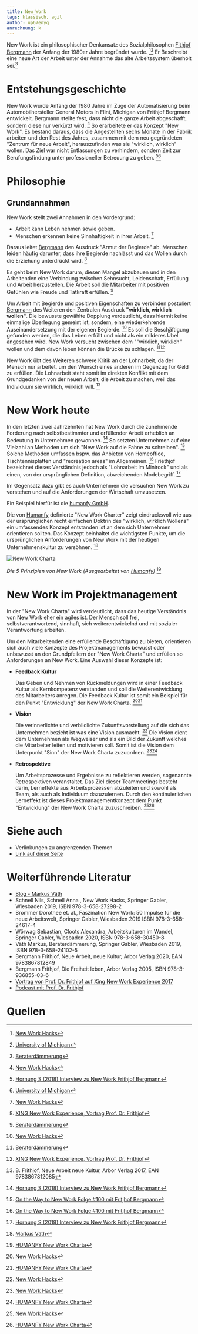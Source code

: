 ```yaml
---
title: New_Work
tags: klassisch, agil
author: up67enyq
anrechnung: k 
---
```


New Work ist ein philosophischer Denkansatz des Sozialphilosophen [Fithjof Bergmann](https://de.wikipedia.org/wiki/Frithjof_Bergmann) der Anfang der 1980er Jahre begründet wurde. [^1][^7] Er Beschreibt eine neue Art der Arbeit unter der Annahme das alte Arbeitssystem überholt sei.[^2]



# Entstehungsgeschichte
New Work wurde Anfang der 1980 Jahre im Zuge der Automatisierung beim Automobilhersteller General Motors in Flint, Michigan von Frithjof Bergmann entwickelt. Bergmann stellte fest, dass nicht die ganze Arbeit abgeschafft, sondern diese nur verkürzt wird. [^1]
So erarbeitete er das Konzept "New Work". 
Es bestand daraus, dass die Angestellten sechs Monate in der Fabrik arbeiten und den Rest des Jahres, zusammen mit dem neu gegründeten "Zentrum für neue Arbeit", herauszufinden was sie "wirklich, wirklich" wollen. Das Ziel war nicht Entlassungen zu verhindern, sondern Zeit zur Berufungsfindung unter professioneller Betreuung zu geben. [^6][^7]

# Philosophie
## Grundannahmen

New Work stellt zwei Annahmen in den Vordergrund:
* Arbeit kann Leben nehmen sowie geben.
* Menschen erkennen keine Sinnhaftigkeit in ihrer Arbeit. [^1]

Daraus leitet [Bergmann](https://de.wikipedia.org/wiki/Frithjof_Bergmann)  den Ausdruck "Armut der Begierde" ab.
Menschen leiden häufig darunter, dass ihre Begierde nachlässt und das Wollen durch die Erziehung unterdrückt wird. [^5]

Es geht beim New Work darum, diesen Mangel abzubauen und in den Arbeitenden eine Verbindung zwischen Sehnsucht, Leidenschaft, Erfüllung und Arbeit herzustellen. Die Arbeit soll die Mitarbeiter mit positiven Gefühlen wie Freude und Tatkraft erfüllen. [^2]

Um Arbeit mit Begierde und positiven Eigenschaften zu verbinden postuliert [Bergmann](https://de.wikipedia.org/wiki/Frithjof_Bergmann) des Weiteren den Zentralen Ausdruck <b>"wirklich, wirklich wollen"</b>. 
Die bewusste gewählte Dopplung verdeutlicht, dass hiermit keine einmalige Überlegung gemeint ist, sondern, eine wiederkehrende Auseinandersetzung mit der eigenen Begierde. [^1] 
Es soll die Beschäftigung gefunden werden, die das Leben erfüllt und nicht als ein milderes Übel angesehen wird. New Work versucht zwischen dem ""wirklich, wirklich" wollen und dem davon leben können die Brücke zu schlagen. [^2][^5]

New Work übt des Weiteren schwere Kritik an der Lohnarbeit, da der Mensch nur arbeitet, um den Wunsch eines anderen im Gegenzug für Geld zu erfüllen. Die Lohnarbeit steht somit im direkten Konflikt mit dem Grundgedanken von der neuen Arbeit, die Arbeit zu machen, weil das Individuum sie wirklich, wirklich will. [^9]

# New Work heute

In den letzten zwei Jahrzehnten hat New Work durch die zunehmende Forderung nach selbstbestimmter und erfüllender Arbeit erheblich an Bedeutung in Unternehmen gewonnen. [^6] So setzten Unternehmen auf eine Vielzahl an Methoden um sich "New Work auf die Fahne zu schreiben". [^10] Solche Methoden umfassen bspw. das Anbieten von Homeoffice, Tischtennisplatten und "recreation areas" im Allgemeinen. [^10]
Friethjof bezeichnet dieses Verständnis jedoch als "Lohnarbeit im Minirock" und als einen, von der ursprünglichen Definition, abweichenden Modebegriff. [^6]

Im Gegensatz dazu gibt es auch Unternehmen die versuchen New Work zu verstehen und auf die Anforderungen der Wirtschaft umzusetzen.

Ein Beispiel hierfür ist die [humanfy GmbH](https://humanfy.de/new-work-charta/).

Die von [Humanfy](https://humanfy.de/new-work-charta/) definierte "New Work Charter" zeigt eindrucksvoll wie aus der ursprünglichen recht einfachen Doktrin des "wirklich, wirklich Wollens" ein umfassendes Konzept entstanden ist an dem sich Unternehmen orientieren sollten. Das Konzept beinhaltet die wichtigsten Punkte, um die ursprünglichen Anforderungen von New Work  mit der heutigen Unternehmenskultur zu versöhnen. [^4] 


![New Work Charta](New_Work/new_work.jpg)

*Die 5 Prinzipien von New Work (Ausgearbeitet von [Humanfy](https://humanfy.de/new-work-charta/))* [^3]



# New Work im Projektmanagement
In der "New Work Charta" wird verdeutlicht, dass das heutige Verständnis von New Work eher ein agiles ist. Der Mensch soll frei, selbstverantwortend, sinnhaft, sich weiterentwickelnd und mit sozialer Verantwortung arbeiten. 

Um den Mitarbeitenden eine erfüllende Beschäftigung zu bieten, orientieren sich auch viele Konzepte des Projektmanagements bewusst oder unbewusst an den Grundpfeilern der "New Work Charta" und erfüllen so Anforderungen an New Work. Eine Auswahl dieser Konzepte ist:

* <b> Feedback Kultur </b>
 
  Das Geben und Nehmen von Rückmeldungen wird in einer Feedback Kultur als Kernkompetenz verstanden und soll die Weiterentwicklung des Mitarbeiters anregen. Die Feedback Kultur ist somit ein Beispiel für den Punkt "Entwicklung" der New Work Charta. [^1][^3]
* <b> Vision </b>
  
  Die verinnerlichte und verbildlichte Zukunftsvorstellung auf die sich das Unternehmen bezieht ist was eine Vision ausmacht. [^1] Die Vision dient dem Unternehmen als Wegweiser und als ein Bild der Zukunft welches die Mitarbeiter leiten und motivieren soll. Somit ist die Vision dem Unterpunkt "Sinn" der New Work Charta zuzuordnen. [^1][^3]
* <b> Retrospektive </b>

  Um Arbeitsprozesse und Ergebnisse zu reflektieren werden, sogenannte Retrospektiven veranstaltet. Das Ziel dieser Teammeetings besteht darin, Lerneffekte aus Arbeitsprozessen abzuleiten und sowohl als Team, als auch als Individuum dazuzulernen. Durch den kontinuierlichen Lerneffekt ist dieses Projektmanagementkonzept dem Punkt "Entwicklung" der New Work Charta zuzuschreiben. [^1][^3]




# Siehe auch

* Verlinkungen zu angrenzenden Themen
* [Link auf diese Seite](New_Work.md)

# Weiterführende Literatur

* [Blog - Markus Väth](https://markusvaeth.com/blog/)
* Schnell Nils, Schnell Anna , New Work Hacks, Springer Gabler, Wiesbaden 2019, ISBN 978-3-658-27298-2
* Brommer Dorothee et. al., Faszination New Work: 50 Impulse für die neue Arbeitswelt, Springer Gabler, Wiesbaden 2019 ISBN 978-3-658-24617-4
* Wörwag Sebastian, Cloots Alexandra, Arbeitskulturen im Wandel, Springer Gabler, Wiesbaden 2020, ISBN 978-3-658-30450-8
* Väth Markus, Beraterdämmerung, Springer Gabler, Wiesbaden 2019, ISBN 978-3-658-24102-5
* Bergmann Frithjof, Neue Arbeit, neue Kultur, Arbor Verlag 2020, EAN 9783867812849
* Bergmann Frithjof, Die Freiheit leben, Arbor Verlag 2005, ISBN 978-3-936855-03-6
* [Vortrag von Prof. Dr. Frithjof auf Xing New Work Experience 2017](https://www.youtube.com/watch?v=29IoGFD86QM)
* [Podcast mit Prof. Dr. Frithjof](https://open.spotify.com/episode/29PXaxK6U0I6BM5FCmlMgY?si=G5N6I79RQT6Bxp3hEEUQ0A)

# Quellen

[^1]:[New Work Hacks](https://link.springer.com/book/10.1007%2F978-3-658-27299-9)
[^2]: [Beraterdämmerung](https://link.springer.com/book/10.1007%2F978-3-658-24103-2)
[^3]: [HUMANFY New Work Charta](https://humanfy.de/new-work-charta/)
[^4]: [Markus Väth](https://de.wikipedia.org/wiki/Markus_V%C3%A4th)
[^5]: [XING New Work Experience, Vortrag Prof. Dr. Frithjof](https://www.youtube.com/watch?v=29IoGFD86QM)
[^6]: [Hornung S (2018) Interview zu New Work Frithjof Bergmann](https://www.haufe.de/personal/hr-management/frithjof-bergmann-uebt-kritik-an-akteuller-new-work-debatte_80_467516.html)
[^7]: [University of Michigan](https://news.umich.edu/eight-faculty-members-retire/)
[^8]: [New Work Definition](https://www.businessinsider.de/gruenderszene/lexikon/begriffe/new-work/)
[^9]: B. Frithjof, Neue Arbeit neue Kultur, Arbor Verlag 2017, EAN 9783867812085
[^10]: [On the Way to New Work Folge #100 mit Fritjhof Bergmann](https://open.spotify.com/episode/29PXaxK6U0I6BM5FCmlMgY?si=G5N6I79RQT6Bxp3hEEUQ0A)

